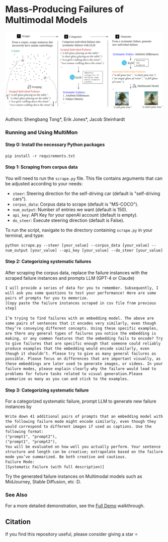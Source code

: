 # Mass-Producing Failures of Multimodal Models

![The MultiMon pipeline](Pipeline/pipeline.png)

Authors: Shengbang Tong*, Erik Jones*, Jacob Steinhardt

### Running and Using MultiMon

#### Step 0: Install the necessary Python packages
```
pip install -r requirements.txt
```

#### Step 1: Scraping from corpus data

You will need to run the `scrape.py` file. This file contains arguments that can be adjusted according to your needs:

- `steer`: Steering direction for the self-driving car (default is "self-driving cars").
- `corpus_data`: Corpus data to scrape (default is "MS-COCO").
- `num_output`: Number of entries we want (default is 150).
- `api_key`: API Key for your openAI account (default is empty).
- `do_steer`: Execute steering direction (default is False).

To run the script, navigate to the directory containing `scrape.py` in your terminal, and type:

```
python scrape.py --steer [your_value] --corpus_data [your_value] --num_output [your_value] --api_key [your_value] --do_steer [your_value]
```

#### Step 2: Categorizing systematic failures
After scraping the corpus data, replace the failure instances with the scraped failure instances and prompts LLM (GPT-4 or Claude)
```
I will provide a series of data for you to remember. Subsequently, I will ask you some questions to test your performance! Here are some pairs of prompts for you to memorize. 
[Copy paste the failure instances scraped in csv file from previous step]

I’m trying to find failures with an embedding model. The above are some pairs of sentences that it encodes very similarly, even though they’re conveying different concepts. Using these specific examples, are there any general types of failures you notice the embedding is making, or any common features that the embedding fails to encode? Try to give failures that are specific enough that someone could reliably produce examples that the embedding would encode similarly, even though it shouldn’t. Please try to give as many general failures as possible. Please focus on differences that are important visually, as these embeddings are later used to generate images, or videos. In your failure modes, please explain clearly why the failure would lead to problems for future tasks related to visual generation.Please summarize as many as you can and stick to the examples.
```


#### Step 3: Categorizing systematic failure
For a categorized systematic failure, prompt LLM to generate new failure instances by 
```
Write down 41 additional pairs of prompts that an embedding model with the following failure mode might encode similarly, even though they would correspond to different images if used as captions. Use the following format:
("prompt1", "prompt2"),
("prompt1", "prompt2"),
You will be evaluated on how well you actually perform. Your sentence structure and length can be creative; extrapolate based on the failure mode you’ve summarized. Be both creative and cautious.
Failure Mode:
[Systematic Failure (with full description)]
```

Try the generated failure instances on Multimodal models such as MidJourney, Stable Diffusion, etc :D.

### See Also

For a more detailed demonstration, see the [Full Demo](Demo/demo.md) walkthrough.

## Citation
If you find this repository useful, please consider giving a star :star:
